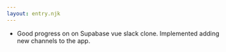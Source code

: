 ```yaml
---
layout: entry.njk
---
```


- Good progress on on Supabase vue slack clone. Implemented adding new channels to the app.
